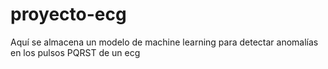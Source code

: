 # proyecto-ecg
Aquí se almacena un modelo de machine learning para detectar anomalías en los pulsos PQRST de un ecg
